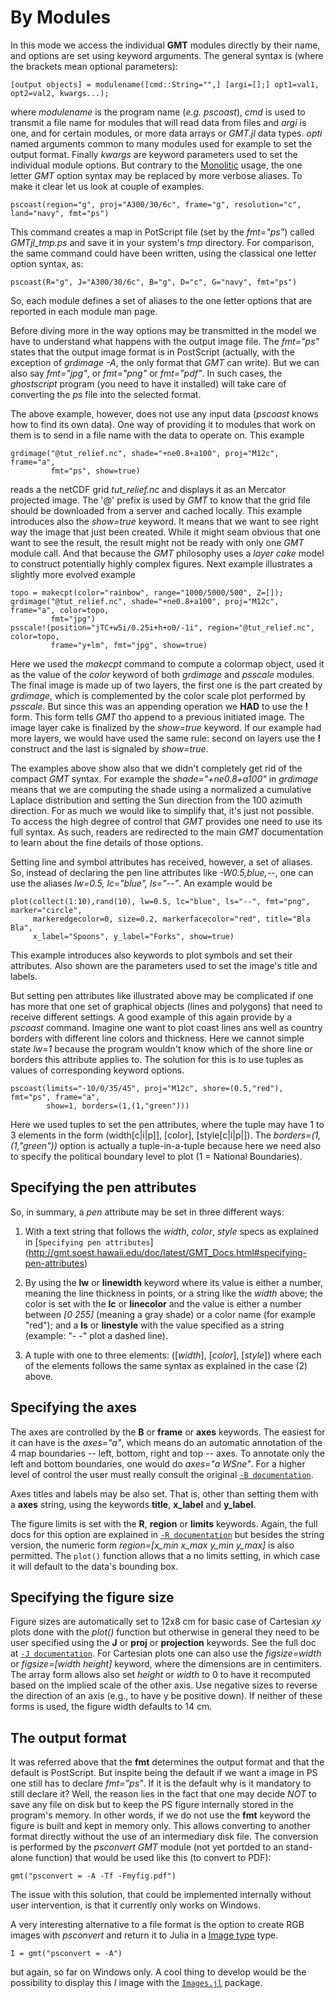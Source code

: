 # By Modules

In this mode we access the individual **GMT** modules directly by their name, and options are
set using keyword arguments. The general syntax is (where the brackets mean optional parameters):

    [output objects] = modulename([cmd::String="",] [argi=[];] opt1=val1, opt2=val2, kwargs...);

where *modulename* is the program name (*e.g. pscoast*), *cmd* is used to transmit a file name for
modules that will read data from files and *argi* is one, and for certain modules, or more data
arrays or *GMT.jl* data types. *opti* named arguments common to many modules used for example to
set the output format. Finally *kwargs* are keyword parameters used to set the individual module
options. But contrary to the [Monolitic](@ref) usage, the one letter *GMT* option syntax may be
replaced by more verbose aliases. To make it clear let us look at couple of examples.

    pscoast(region="g", proj="A300/30/6c", frame="g", resolution="c", land="navy", fmt="ps")

This command creates a map in PotScript file (set by the *fmt="ps"*) called *GMTjl_tmp.ps* and save
it in your system's *tmp* directory. For comparison, the same command could have been written, using
the classical one letter option syntax, as:

    pscoast(R="g", J="A300/30/6c", B="g", D="c", G="navy", fmt="ps")

So, each module defines a set of aliases to the one letter options that are reported in each module
man page.

Before diving more in the way options may be transmitted in the model we have to understand what
happens with the output image file. The *fmt="ps"* states that the output image format is in
PostScript (actually, with the exception of *grdimage -A*, the only format that *GMT* can write).
But we can also say *fmt="jpg"*, or *fmt="png"* or *fmt="pdf"*. In such cases, the *ghostscript*
program (you need to have it installed) will take care of converting the *ps* file into the selected
format.

The above example, however, does not use any input data (*pscoast* knows how to find its own data). One
way of providing it to modules that work on them is to send in a file name with the data to operate on.
This example

    grdimage("@tut_relief.nc", shade="+ne0.8+a100", proj="M12c", frame="a",
             fmt="ps", show=true)

reads a the netCDF grid *tut_relief.nc* and displays it as an Mercator projected image. The '@' prefix
is used by *GMT* to know that the grid file should be downloaded from a server and cached locally. This
example introduces also the *show=true* keyword. It means that we want to see right way the image that
just been created. While it might seam obvious that one want to see the result, the result might not be
ready with only one *GMT* module call. And that because the *GMT* philosophy uses a *layer cake*  model
to construct potentially highly complex figures. Next example illustrates a slightly more evolved
example

    topo = makecpt(color="rainbow", range="1000/5000/500", Z=[]);
    grdimage("@tut_relief.nc", shade="+ne0.8+a100", proj="M12c", frame="a", color=topo,
             fmt="jpg")
    psscale!(position="jTC+w5i/0.25i+h+o0/-1i", region="@tut_relief.nc", color=topo,
             frame="y+lm", fmt="jpg", show=true)

Here we used the *makecpt* command to compute a colormap object, used it as the value of the *color*
keyword of both *grdimage* and *psscale* modules. The final image is made up of two layers, the first
one is the part created by *grdimage*, which is complemented by the color scale plot performed by
*psscale*. But since this was an appending operation we **HAD** to use the **!** form. This form tells
*GMT* tho append to a previous initiated image. The image layer cake is finalized by the *show=true*
keyword. If our example had more layers, we would have used the same rule: second on layers use the
**!** construct and the last is signaled by *show=true*.

The examples above show also that we didn't completely get rid of the compact *GMT* syntax. For example
the *shade="+ne0.8+a100"* in *grdimage* means that we are computing the shade using a normalized a
cumulative Laplace distribution and setting the Sun direction from the 100 azimuth direction. For as much
we would like to simplify that, it's just not possible. To access the high degree of control that *GMT*
provides one need to use its full syntax. As such, readers are redirected to the main *GMT* documentation
to learn about the fine details of those options.

Setting line and symbol attributes has received, however, a set of aliases. So, instead of declaring the
pen line attributes like *-W0.5,blue,--*, one can use the aliases *lw=0.5, lc="blue", ls="--"*. An
example would be

    plot(collect(1:10),rand(10), lw=0.5, lc="blue", ls="--", fmt="png", marker="circle",
         markeredgecolor=0, size=0.2, markerfacecolor="red", title="Bla Bla",
         x_label="Spoons", y_label="Forks", show=true)

This example introduces also keywords to plot symbols and set their attributes. Also shown are the
parameters used to set the image's title and labels.

But setting pen attributes like illustrated above may be complicated if one has more that one set of
graphical objects (lines and polygons) that need to receive different settings. A good example of
this again provide by a *pscoast* command. Imagine one want to plot coast lines ans well as country
borders with different line colors and thickness. Here we cannot simple state *lw=1* because the
program wouldn't know which of the shore line or borders this attribute applies to. The solution for
this is to use tuples as values of corresponding keyword options.

    pscoast(limits="-10/0/35/45", proj="M12c", shore=(0.5,"red"), fmt="ps", frame="a",
            show=1, borders=(1,(1,"green")))

Here we used tuples to set the pen attributes, where the tuple may have 1 to 3 elements in the form
(width[c|i|p]], [color], [style[c|i|p|]). The *borders=(1,(1,"green"))* option is actually a
tuple-in-a-tuple because here we need also to specify the political boundary level to plot
(1 = National Boundaries).

## Specifying the pen attributes

So, in summary, a *pen* attribute may be set in three different ways:

1. With a text string that follows the *width*, *color*, *style* specs as explained in
   [`Specifying pen attributes`] (http://gmt.soest.hawaii.edu/doc/latest/GMT_Docs.html#specifying-pen-attributes)

2. By using the **lw** or **linewidth** keyword where its value is either a number, meaning the
   line thickness in points, or a string like the *width* above; the color is set with the
   **lc** or **linecolor** and the value is either a number between *[0 255]* (meaning a gray shade)
   or a color name (for example "red"); and a **ls** or **linestyle** with the value specified as
   a string (example: "- -" plot a dashed line).

3. A tuple with one to three elements: ([*width*], [*color*], [*style*]) where each of the
   elements follows the same syntax as explained in the case (2) above.

## Specifying the axes

The axes are controlled by the **B** or **frame** or **axes** keywords. The easiest for it can have
is the *axes="a"*, which means do an automatic annotation of the 4 map boundaries
-- left, bottom, right and top -- axes. To annotate only the left and bottom boundaries, one
would do *axes="a WSne"*. For a higher level of control the user must really consult the original
[`-B documentation`](http://gmt.soest.hawaii.edu/doc/latest/gmt.html#b-full).

Axes titles and labels may be also set. That is, other than setting them with a **axes** string, using
the keywords **title**, **x_label** and **y_label**.

The figure limits is set with the **R**, **region** or **limits**  keywords. Again, the full docs for this
option are explained in [`-R documentation`](http://gmt.soest.hawaii.edu/doc/latest/gmt.html#r-full)
but besides the string version, the numeric form *region=[x_min x_max y_min y_max]* is also permitted.
The ``plot()`` function allows that a no limits setting, in which case it will default to the
data's bounding box.

## Specifying the figure size

Figure sizes are automatically set to 12x8 cm for basic case of Cartesian *xy* plots done with the *plot()*
function but otherwise in general they need to be user specified using the **J** or **proj** or **projection**
keywords. See the full doc at [`-J documentation`](http://gmt.soest.hawaii.edu/doc/latest/gmt.html#j-full). 
For Cartesian plots one can also use the *figsize=width*  or *figsize=[width height]* keyword, where the
dimensions are in centimiters. The array form allows also set *height* or *width* to 0 to have it recomputed
based on the implied scale of the other axis. Use negative sizes to reverse the direction of an axis
(e.g., to have y be positive down). If neither of these forms is used, the figure width defaults to 14 cm.

## The output format

It was referred above that the **fmt** determines the output format and that the default is PostScript.
But inspite being the default if we want a image in PS one still has to declare *fmt="ps"*. If it is the
default why is it mandatory to still declare it? Well, the reason lies in the fact that one may decide
*NOT* to save any file on disk but to keep the PS figure internally stored in the program's memory. In
other words, if we do not use the **fmt** keyword the figure is built and kept in memory only. This allows
converting to another format directly without the use of an intermediary disk file. The conversion is
performed by the *psconvert* *GMT* module (not yet portded to an stand-alone function) that would be
used like this (to convert to PDF):

    gmt("psconvert = -A -Tf -Fmyfig.pdf")

The issue with this solution, that could be implemented internally without user intervention, is that it
currently only works on Windows.

A very interesting alternative to a file format is the option to create RGB images with *psconvert* and
return it to Julia in a [Image type](@ref) type.

    I = gmt("psconvert = -A")

but again, so far on Windows only. A cool thing to develop would be the possibility to display this *I*
image with the [`Images.jl`](https://github.com/JuliaImages/Images.jl) package.
 